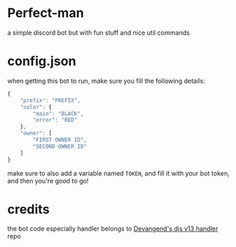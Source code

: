 # Perfect-man
a simple discord bot but with fun stuff and nice util commands

# config.json
when getting this bot to run, make sure you fill the following details:
```js
{
    "prefix": "PREFIX",
    "color": {
        "main": "BLACK",
        "error": "RED"
    },
    "owner": [
        "FIRST OWNER ID",
        "SECOND OWNER ID"
    ]
}
```
make sure to also add a variable named `TOKEN`, and fill it with your bot token, and then you're good to go!

# credits
the bot code especially handler belongs to [Devangend's djs v13 handler](https://github.com/Devangend/Discord.js-v13-Handler) repo
